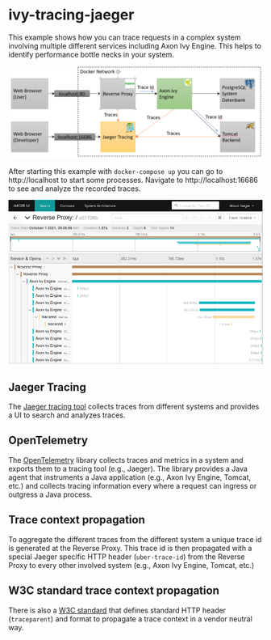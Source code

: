 # ivy-tracing-jaeger

This example shows how you can trace requests in a complex system involving multiple different services including Axon Ivy Engine. This helps to identify
performance bottle necks in your system.

![Overview](overview.png)

After starting this example with `docker-compose up` you can go to http://localhost to start some processes. Navigate to http://localhost:16686 to see 
and analyze the recorded traces.

![Tracing](tracing.png)

## Jaeger Tracing

The [Jaeger tracing tool](https://www.jaegertracing.io/) collects traces from different systems and provides a UI to search and analyzes traces. 

## OpenTelemetry

The [OpenTelemetry](https://opentelemetry.io/) library collects traces and metrics in a system and exports them to a tracing tool (e.g., Jaeger). 
The library provides a Java agent that instruments a Java application (e.g., Axon Ivy Engine, Tomcat, etc.) and collects tracing information every 
where a request can ingress or outgress a Java process.

## Trace context propagation

To aggregate the different traces from the different system a unique trace id is generated at the Reverse Proxy. 
This trace id is then propagated with a special Jaeger specific HTTP header (`uber-trace-id`) from the Reverse Proxy to every other 
involved system (e.g., Axon Ivy Engine, Tomcat, etc.)

## W3C standard trace context propagation

There is also a [W3C standard](https://www.w3.org/TR/trace-context/) that defines standard HTTP header (`traceparent`) and format to 
propagate a trace context in a vendor neutral way.


